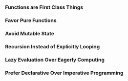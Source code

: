 ### Functions are First Class Things

### Favor Pure Functions

### Avoid Mutable State

### Recursion Instead of Explicitly Looping

### Lazy Evaluation Over Eagerly Computing

### Prefer Declarative Over Imperative Programming

